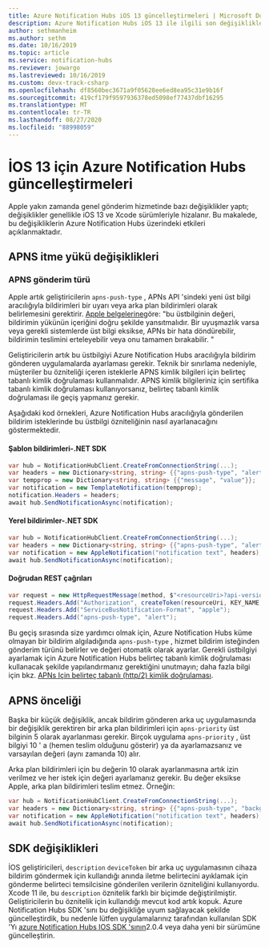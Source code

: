 ```yaml
---
title: Azure Notification Hubs iOS 13 güncelleştirmeleri | Microsoft Docs
description: Azure Notification Hubs iOS 13 ile ilgili son değişiklikler hakkında bilgi edinin
author: sethmanheim
ms.author: sethm
ms.date: 10/16/2019
ms.topic: article
ms.service: notification-hubs
ms.reviewer: jowargo
ms.lastreviewed: 10/16/2019
ms.custom: devx-track-csharp
ms.openlocfilehash: df8560bec3671a9f05628ee6ed8ea95c31e9b16f
ms.sourcegitcommit: 419cf179f9597936378ed5098ef77437dbf16295
ms.translationtype: MT
ms.contentlocale: tr-TR
ms.lasthandoff: 08/27/2020
ms.locfileid: "88998059"
---
```

# <a name="azure-notification-hubs-updates-for-ios-13"></a>İOS 13 için Azure Notification Hubs güncelleştirmeleri

Apple yakın zamanda genel gönderim hizmetinde bazı değişiklikler yaptı; değişiklikler genellikle iOS 13 ve Xcode sürümleriyle hizalanır. Bu makalede, bu değişikliklerin Azure Notification Hubs üzerindeki etkileri açıklanmaktadır.

## <a name="apns-push-payload-changes"></a>APNS itme yükü değişiklikleri

### <a name="apns-push-type"></a>APNS gönderim türü

Apple artık geliştiricilerin `apns-push-type` , APNs API 'sindeki yeni üst bilgi aracılığıyla bildirimleri bir uyarı veya arka plan bildirimleri olarak belirlemesini gerektirir. [Apple belgelerine](https://developer.apple.com/documentation/usernotifications/setting_up_a_remote_notification_server/sending_notification_requests_to_apns)göre: "bu üstbilginin değeri, bildirimin yükünün içeriğini doğru şekilde yansıtmalıdır. Bir uyuşmazlık varsa veya gerekli sistemlerde üst bilgi eksikse, APNs bir hata döndürebilir, bildirimin teslimini erteleyebilir veya onu tamamen bırakabilir. "

Geliştiricilerin artık bu üstbilgiyi Azure Notification Hubs aracılığıyla bildirim gönderen uygulamalarda ayarlaması gerekir. Teknik bir sınırlama nedeniyle, müşteriler bu özniteliği içeren isteklerle APNS kimlik bilgileri için belirteç tabanlı kimlik doğrulaması kullanmalıdır. APNS kimlik bilgileriniz için sertifika tabanlı kimlik doğrulaması kullanıyorsanız, belirteç tabanlı kimlik doğrulaması ile geçiş yapmanız gerekir.

Aşağıdaki kod örnekleri, Azure Notification Hubs aracılığıyla gönderilen bildirim isteklerinde bu üstbilgi özniteliğinin nasıl ayarlanacağını göstermektedir.

#### <a name="template-notifications---net-sdk"></a>Şablon bildirimleri-.NET SDK

```csharp
var hub = NotificationHubClient.CreateFromConnectionString(...);
var headers = new Dictionary<string, string> {{"apns-push-type", "alert"}};
var tempprop = new Dictionary<string, string> {{"message", "value"}};
var notification = new TemplateNotification(tempprop);
notification.Headers = headers;
await hub.SendNotificationAsync(notification);
```

#### <a name="native-notifications---net-sdk"></a>Yerel bildirimler-.NET SDK

```csharp
var hub = NotificationHubClient.CreateFromConnectionString(...);
var headers = new Dictionary<string, string> {{"apns-push-type", "alert"}};
var notification = new AppleNotification("notification text", headers);
await hub.SendNotificationAsync(notification);
```

#### <a name="direct-rest-calls"></a>Doğrudan REST çağrıları

```csharp
var request = new HttpRequestMessage(method, $"<resourceUri>?api-version=2017-04");
request.Headers.Add("Authorization", createToken(resourceUri, KEY_NAME, KEY_VALUE));
request.Headers.Add("ServiceBusNotification-Format", "apple");
request.Headers.Add("apns-push-type", "alert");
```

Bu geçiş sırasında size yardımcı olmak için, Azure Notification Hubs küme olmayan bir bildirim algıladığında `apns-push-type` , hizmet bildirim isteğinden gönderim türünü belirler ve değeri otomatik olarak ayarlar. Gerekli üstbilgiyi ayarlamak için Azure Notification Hubs belirteç tabanlı kimlik doğrulaması kullanacak şekilde yapılandırmanız gerektiğini unutmayın; daha fazla bilgi için bkz. [APNs Için belirteç tabanlı (http/2) kimlik doğrulaması](./notification-hubs-push-notification-http2-token-authentication.md).

## <a name="apns-priority"></a>APNS önceliği

Başka bir küçük değişiklik, ancak bildirim gönderen arka uç uygulamasında bir değişiklik gerektiren bir arka plan bildirimleri için `apns-priority` üst bilginin 5 olarak ayarlanması gerekir. Birçok uygulama `apns-priority` , üst bilgiyi 10 ' a (hemen teslim olduğunu gösterir) ya da ayarlamazsanız ve varsayılan değeri (aynı zamanda 10) alır.

Arka plan bildirimleri için bu değerin 10 olarak ayarlanmasına artık izin verilmez ve her istek için değeri ayarlamanız gerekir. Bu değer eksikse Apple, arka plan bildirimleri teslim etmez. Örneğin:

```csharp
var hub = NotificationHubClient.CreateFromConnectionString(...);
var headers = new Dictionary<string, string> {{"apns-push-type", "background"}, { "apns-priority", "5" }};
var notification = new AppleNotification("notification text", headers);
await hub.SendNotificationAsync(notification);
```

## <a name="sdk-changes"></a>SDK değişiklikleri

İOS geliştiricileri, `description` `deviceToken` bir arka uç uygulamasının cihaza bildirim göndermek için kullandığı anında iletme belirtecini ayıklamak için gönderme belirteci temsilcisine gönderilen verilerin özniteliğini kullanıyordu. Xcode 11 ile, bu `description` öznitelik farklı bir biçimde değiştirilmiştir. Geliştiricilerin bu öznitelik için kullandığı mevcut kod artık kopuk. Azure Notification Hubs SDK 'sını bu değişikliğe uyum sağlayacak şekilde güncelleştirdik, bu nedenle lütfen uygulamalarınız tarafından kullanılan SDK 'Yı [azure Notification Hubs IOS SDK 'sının](https://github.com/Azure/azure-notificationhubs-ios)2.0.4 veya daha yeni bir sürümüne güncelleştirin.
